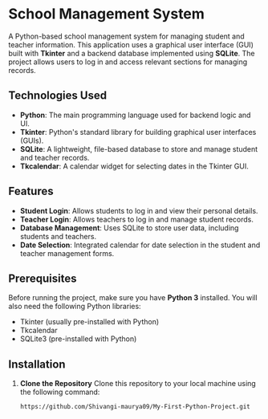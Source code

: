 # School Management System

A Python-based school management system for managing student and teacher information. This application uses a graphical user interface (GUI) built with **Tkinter** and a backend database implemented using **SQLite**. The project allows users to log in and access relevant sections for managing records.

## Technologies Used
- **Python**: The main programming language used for backend logic and UI.
- **Tkinter**: Python's standard library for building graphical user interfaces (GUIs).
- **SQLite**: A lightweight, file-based database to store and manage student and teacher records.
- **Tkcalendar**: A calendar widget for selecting dates in the Tkinter GUI.

## Features
- **Student Login**: Allows students to log in and view their personal details.
- **Teacher Login**: Allows teachers to log in and manage student records.
- **Database Management**: Uses SQLite to store user data, including students and teachers.
- **Date Selection**: Integrated calendar for date selection in the student and teacher management forms.

## Prerequisites
Before running the project, make sure you have **Python 3** installed. You will also need the following Python libraries:
- Tkinter (usually pre-installed with Python)
- Tkcalendar
- SQLite3 (pre-installed with Python)

## Installation

1. **Clone the Repository**
   Clone this repository to your local machine using the following command:
   ```bash
   https://github.com/Shivangi-maurya09/My-First-Python-Project.git
